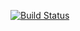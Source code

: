 [![Build Status](http://192.168.1.100:9999/jenkins/job/CHUX/job/CompSci/job/algorithms/job/breadth-first-search/badge/icon)](http://192.168.1.100:9999/jenkins/job/CHUX/job/CompSci/job/algorithms/job/breadth-first-search/)
